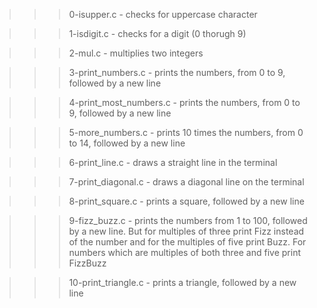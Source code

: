 >>> 0-isupper.c
	- checks for uppercase character

>>> 1-isdigit.c
	- checks for a digit (0 thorugh 9)

>>> 2-mul.c
	- multiplies two integers

>>> 3-print_numbers.c
	- prints the numbers, from 0 to 9, followed by a new line

>>> 4-print_most_numbers.c
	- prints the numbers, from 0 to 9, followed by a new line

>>> 5-more_numbers.c
	- prints 10 times the numbers, from 0 to 14, followed by a new line

>>> 6-print_line.c
	- draws a straight line in the terminal

>>> 7-print_diagonal.c
	- draws a diagonal line on the terminal

>>> 8-print_square.c
	- prints a square, followed by a new line

>>> 9-fizz_buzz.c
	- prints the numbers from 1 to 100, followed by a new line. But for multiples of three print Fizz instead of the number and for the multiples of five print Buzz. For numbers which are multiples of both three and five print FizzBuzz

>>> 10-print_triangle.c
	- prints a triangle, followed by a new line
